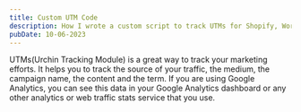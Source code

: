 ```yaml
---
title: Custom UTM Code
description: How I wrote a custom script to track UTMs for Shopify, WordPress and ClickFunnels
pubDate: 10-06-2023
---
```


UTMs(Urchin Tracking Module) is a great way to track your marketing efforts. It helps you to track the source of your traffic, the medium, the campaign name, the content and the term. If you are using Google Analytics, you can see this data in your Google Analytics dashboard or any other analytics or web traffic stats service that you use.

